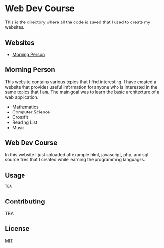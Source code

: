 # Web Dev Course
This is the directory where all the code is saved that I used to create my websites.

## Websites
* [Morning Person](http://morningperson-com.stackstaging.com/)
 

## Morning Person
This website contains various topics that I find interesting. I have created a website that provides useful information for anyone who is interested in the same topics that I am. The main goal was to learn the basic architecture of a web application.
* Mathematics
* Computer Science
* Crossfit
* Reading List
* Music

## Web Dev Course
In this website I just uploaded all example html, javascript, php, and sql source files that I created while learning the programming languages.

## Usage

```python
TBA
```

## Contributing
TBA

## License
[MIT](https://choosealicense.com/licenses/mit/)
